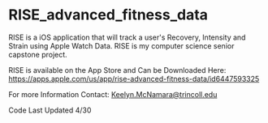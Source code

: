 # RISE_advanced_fitness_data
RISE is a iOS application that will track a user's Recovery, Intensity and Strain using Apple Watch Data. RISE is my computer science senior capstone project. 

RISE is available on the App Store and Can be Downloaded Here:
https://apps.apple.com/us/app/rise-advanced-fitness-data/id6447593325

For more Information Contact:
Keelyn.McNamara@trincoll.edu 

Code Last Updated 4/30
